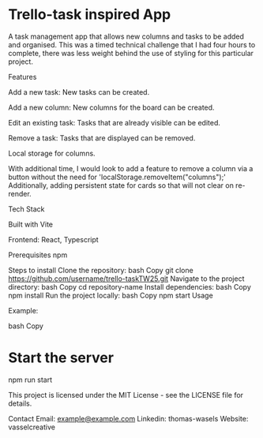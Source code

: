 # Trello-task inspired App

A task management app that allows new columns and tasks to be added and organised. This was a timed technical challenge that I had four hours to complete, there was less weight behind the use of styling for this particular project.

Features

Add a new task: New tasks can be created.

Add a new column: New columns for the board can be created.

Edit an existing task: Tasks that are already visible can be edited.

Remove a task: Tasks that are displayed can be removed.

Local storage for columns.

With additional time, I would look to add a feature to remove a column via a button without the need for 'localStorage.removeItem("columns");'
Additionally, adding persistent state for cards so that will not clear on re-render.

Tech Stack

Built with Vite

Frontend:
React, Typescript 

Prerequisites
npm 

Steps to install
Clone the repository:
bash
Copy
git clone https://github.com/username/trello-taskTW25.git
Navigate to the project directory:
bash
Copy
cd repository-name
Install dependencies:
bash
Copy
npm install
Run the project locally:
bash
Copy
npm start
Usage


Example:

bash
Copy

# Start the server
npm run start


This project is licensed under the MIT License - see the LICENSE file for details.

Contact
Email: example@example.com
Linkedin: thomas-wasels
Website: vasselcreative


